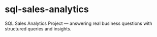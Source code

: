# sql-sales-analytics
SQL Sales Analytics Project — answering real business questions with structured queries and insights.
